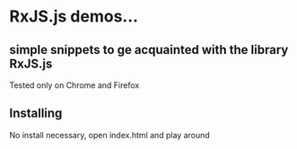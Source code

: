# RxJS.js demos...

## simple snippets to ge acquainted with the library RxJS.js

Tested only on Chrome and Firefox

## Installing

No install necessary, open index.html and play around
